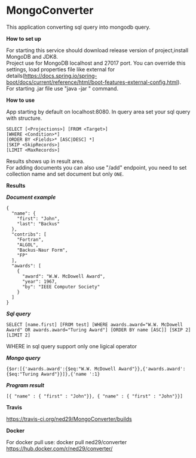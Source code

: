# MongoConverter

This application converting sql query into mongodb query.<br />

**How to set up**

For starting this service should download release version of project,install MongoDB and JDK8.<br />
Project use for MongoDB localhost and 27017 port. You can override this settings, load properties file like external for details(https://docs.spring.io/spring-boot/docs/current/reference/html/boot-features-external-config.html).<br />
For starting .jar file use "java -jar <path>" command.<br />

**How to use**

App starting by default on localhost:8080. In query area set your sql query with structure.
```
SELECT [<Projections>] [FROM <Target>]
[WHERE <Condition>*]
[ORDER BY <Fields>* [ASC|DESC] *]
[SKIP <SkipRecords>]
[LIMIT <MaxRecords>]
```
Results shows up in result area.<br />
For adding documents you can also use "/add" endpoint, you need to set collection name and set document but only `ONE`.<br />

**Results**

***Document example***
```
{
  "name": {
    "first": "John",
    "last": "Backus"
  },
  "contribs": [
    "Fortran",
    "ALGOL",
    "Backus-Naur Form",
    "FP"
  ],
  "awards": [
    {
      "award": "W.W. McDowell Award",
      "year": 1967,
      "by": "IEEE Computer Society"
    }
  ]
}
```
***Sql query***<br />
```
SELECT [name.first] [FROM test] [WHERE awards.award="W.W. McDowell Award" OR awards.award="Turing Award"] [ORDER BY name [ASC]] [SKIP 2]
[LIMIT 2]
```
WHERE in sql query support only one ligical operator<br/>

***Mongo query***<br />
```
{$or:[{'awards.award':{$eq:"W.W. McDowell Award"}},{'awards.award':{$eq:"Turing Award"}}]},{'name ':1}
```
***Program result***<br />
```
[{ "name" : { "first" : "John"}}, { "name" : { "first" : "John"}}]
```

**Travis**

https://travis-ci.org/ned29/MongoConverter/builds

**Docker**

For docker pull use: docker pull ned29/converter<br/>
https://hub.docker.com/r/ned29/converter/
